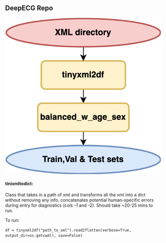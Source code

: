 ## DeepECG Repo

![image](flowchart_deepecg.drawio.png)


#### tinixmltodict: 

Class that takes in a path of xml and transforms all the xml into a dict without removing any info, concatenates potential human-specific errors during entry for diagnostics (cols -1 and -2). Should take ~20-25 mins to run. 

To run:

`df = tinyxml2df("path_to_xml").read2flatten(verbose=True, output_dir=os.getcwd(), save=False)`
